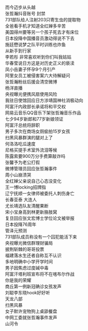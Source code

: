 而今迈步从头越  
张哲瀚抖音账号 封禁  
731部队给人注射203只寄生虫的提取物  
全爸看手机才知道全红婵多辛苦  
美国得州要等另一个孩子死去才有床位  
日本投降中国播音员激动得说不下去  
施廷懋说梦之队平时训练也炸鱼  
从新手到行家  
李若彤 非常喜欢听到你们叫我姑姑  
华春莹说日方这是对历史正义的亵渎  
凤小岳妻子怀孕9个月引产  
阿里女员工被侵害案六大待解疑问  
张哲瀚粉丝后援会清空微博  
杨洋直播  
央视曝光便携风扇使用风险  
我驻日使馆回应日方涉靖国神社消极动向  
阿富汗内政部长承诺将和平交权  
网易云音乐QQ音乐下架张哲瀚音乐作品  
七夕94岁新郎和77岁新娘领证  
阿富汗总统将辞职  
男子多次在商场女厕偷拍15岁女孩  
扫黑风暴群演的腿对上了  
何洛洛吃瓜速度  
尼格买提手术室外流泪等候  
陈露索要900万分手费算敲诈吗  
张馨予为老公打假  
微博管理员回应张哲瀚事件  
周小山崩溃哭  
全红婵父亲说自己心态没变化  
王一博locking招牌指  
辽宁抚顺一女律师被委托人刺伤身亡  
长春亚泰 大连人  
尤长靖选队友清醒果断  
宋小宝身高到林更新胳肢窝  
复旦回应张文宏博士学位论文被举报  
日本投降76周年  
管泽元预测  
731部队成员称没有一个囚犯能活下来  
央视曝光微信群理财骗局  
披荆斩棘的哥哥投票  
福建落水生还者自称互不认识  
多地明确中小学开学时间  
男子因焦虑过度碱中毒  
阿富汗塔利班宣布将不在喀布尔作战  
你是我的荣耀  
商丘第一例新冠确诊女孩发声  
刘聪李东晓hook好好听  
天龙八部  
扫黑风暴  
女子默许宠物狗上桌舔餐盘  
中网工委就张哲瀚事件发声  
山河令  
